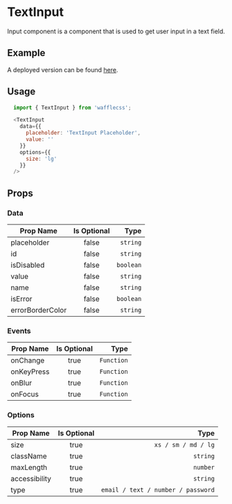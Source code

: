 # TextInput

Input component is a component that is used to get user input in a text field.

## Example

A deployed version can be found [here](https://wafflecss-jithinqw.vercel.app/?path=/docs/textinput--default-text-input).

## Usage

```javascript
  import { TextInput } from 'wafflecss';

  <TextInput
    data={{
      placeholder: 'TextInput Placeholder',
      value: ''
    }}
    options={{
      size: 'lg'
    }}
  />
```

## Props

### Data

| Prop Name   |Is Optional    |  Type |
|----------|:-------------:|------:|
| placeholder |  false | `string` |
| id |  false | `string` |
| isDisabled |  false | `boolean` |
| value |  false | `string` |
| name |  false | `string` |
| isError |  false | `boolean` |
| errorBorderColor |  false | `string` |

### Events

| Prop Name   |Is Optional    |  Type |
|----------|:-------------:|------:|
| onChange |  true | `Function` |
| onKeyPress |  true | `Function` |
| onBlur |  true | `Function` |
| onFocus |  true | `Function` |

### Options

| Prop Name   |Is Optional    |  Type |
|----------|:-------------:|------:|
| size |  true | `xs / sm / md / lg` |
| className |  true | `string` |
| maxLength |  true | `number` |
| accessibility |  true | `string` |
| type |  true | `email / text / number / password` |
